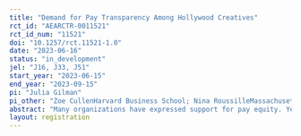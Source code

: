 ```yaml
---
title: "Demand for Pay Transparency Among Hollywood Creatives"
rct_id: "AEARCTR-0011521"
rct_id_num: "11521"
doi: "10.1257/rct.11521-1.0"
date: "2023-06-16"
status: "in_development"
jel: "J16, J33, J51"
start_year: "2023-06-15"
end_year: "2023-09-15"
pi: "Julia Gilman"
pi_other: "Zoe CullenHarvard Business School; Nina RoussilleMassachusetts Institute of Technology; Heather SarsonsUniversity of British Columbia"
abstract: "Many organizations have expressed support for pay equity. Yet, few organizations have internally analyzed pay differences and even fewer have shared pay information with their employees. Even employee-lead organizations who have collected these data for several decades have faced barriers in making them accessible to their members. One explanation for the mismatch between publicly expressed sentiment and private action is a conflict between the privately held opinions of the minority in decision making positions and the majority of employees. We test this hypothesis in an industry that made the headlines for its unequal pay practices: Hollywood. Specifically, we survey the members of the Hollywood Guilds, employee-lead organizations with a publicly stated goal of achieving pay equity. 98% of screenwriters recently voted in favor of a contract stating a goal to "enact measures to combat discrimination and harassment and to promote pay equity" (WGA, 2023). We use a survey experiment to elicit demand for the collection and release of pay data. We ask guild members about their actual pay, and their beliefs about where their own pay falls relative to others' pay. We then describe the type of pay reports we could produce and ask them to state their support or opposition for making such reports publicly available. "
layout: registration
---
```


